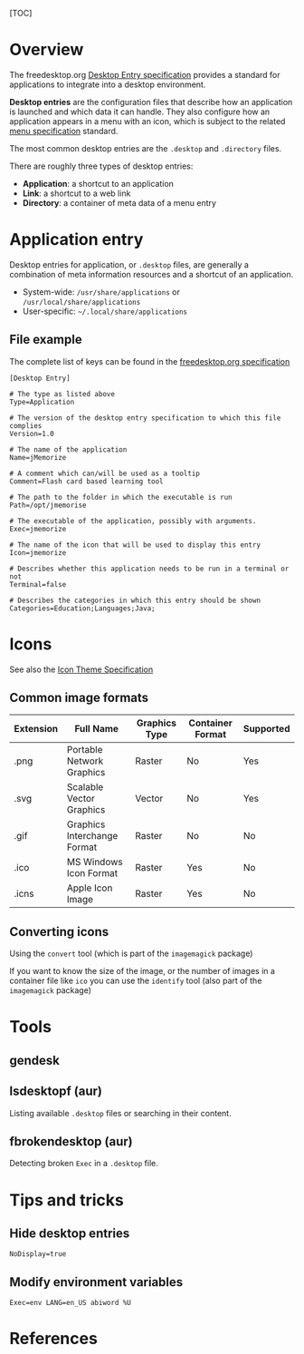 [TOC]

# Overview

The freedesktop.org [Desktop Entry specification][desktop-spec] provides
a standard for applications to integrate into a desktop environment.

**Desktop entries** are the configuration files that describe how an
application is launched and which data it can handle. They also
configure how an application appears in a menu with an icon, which is
subject to the related [menu specification][menu-spec] standard.

The most common desktop entries are the `.desktop` and `.directory`
files.

There are roughly three types of desktop entries:
- **Application**: a shortcut to an application
- **Link**: a shortcut to a web link
- **Directory**: a container of meta data of a menu entry

# Application entry

Desktop entries for application, or `.desktop` files, are generally a
combination of meta information resources and a shortcut of an
application.
- System-wide: `/usr/share/applications` or
`/usr/local/share/applications`
- User-specific: `~/.local/share/applications`

## File example

The complete list of keys can be found in the [freedesktop.org
specification][desktop-spec]

```
[Desktop Entry]

# The type as listed above
Type=Application

# The version of the desktop entry specification to which this file complies
Version=1.0

# The name of the application
Name=jMemorize

# A comment which can/will be used as a tooltip
Comment=Flash card based learning tool

# The path to the folder in which the executable is run
Path=/opt/jmemorise

# The executable of the application, possibly with arguments.
Exec=jmemorize

# The name of the icon that will be used to display this entry
Icon=jmemorize

# Describes whether this application needs to be run in a terminal or not
Terminal=false

# Describes the categories in which this entry should be shown
Categories=Education;Languages;Java;
```

# Icons

See also the [Icon Theme Specification][icon-spec]

## Common image formats

| Extension | Full Name                   | Graphics Type | Container Format | Supported |
| -         | -                           | -             | -                | -         |
| .png      | Portable Network Graphics   | Raster        | No               | Yes       |
| .svg      | Scalable Vector Graphics    | Vector        | No               | Yes       |
| .gif      | Graphics Interchange Format | Raster        | No               | No        |
| .ico      | MS Windows Icon Format      | Raster        | Yes              | No        |
| .icns     | Apple Icon Image            | Raster        | Yes              | No          |

## Converting icons

Using the `convert` tool (which is part of the `imagemagick` package)

If you want to know the size of the image, or the number of images in a
container file like `ico` you can use the `identify` tool (also part of
the `imagemagick` package)

# Tools

## gendesk

## lsdesktopf (aur)

Listing available `.desktop` files or searching in their content.

## fbrokendesktop (aur)

Detecting broken `Exec` in a `.desktop` file.

# Tips and tricks

## Hide desktop entries

`NoDisplay=true`

## Modify environment variables

`Exec=env LANG=en_US abiword %U`

# References

[awiki]: https://wiki.archlinux.org/index.php/Desktop_entries
[desktop-spec]: https://specifications.freedesktop.org/desktop-entry-spec/desktop-entry-spec-latest.html
[menu-spec]: https://specifications.freedesktop.org/menu-spec/menu-spec-latest.html
[icon-spec]: https://specifications.freedesktop.org/icon-theme-spec/icon-theme-spec-latest.html
